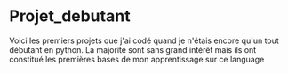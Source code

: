 # Projet_debutant
Voici les premiers projets que j'ai codé quand je n'étais encore qu'un tout débutant en python.
La majorité sont sans grand intérêt mais ils ont constitué les premières bases de mon apprentissage sur ce language
